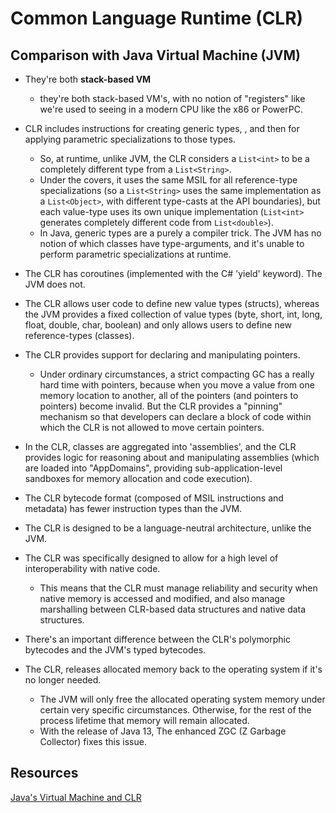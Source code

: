 # Common Language Runtime (CLR)

## Comparison with Java Virtual Machine (JVM)

* They're both **stack-based VM**
  *  they're both stack-based VM's, with no notion of "registers" like we're used to seeing in a modern CPU like the x86 or PowerPC.

* CLR includes instructions for creating generic types, , and then for applying parametric specializations to those types.
  * So, at runtime, unlike JVM,  the CLR considers a `List<int>` to be a completely different type from a `List<String>`.
  * Under the covers, it uses the same MSIL for all reference-type specializations (so a ``List<String>`` uses the same implementation as a ``List<Object>``, with different type-casts at the API boundaries), but each value-type uses its own unique implementation (``List<int>`` generates completely different code from ``List<double>``).
  * In Java, generic types are a purely a compiler trick. The JVM has no notion of which classes have type-arguments, and it's unable to perform parametric specializations at runtime.

* The CLR has coroutines (implemented with the C# 'yield' keyword). The JVM does not.

* The CLR allows user code to define new value types (structs), whereas the JVM provides a fixed collection of value types (byte, short, int, long, float, double, char, boolean) and only allows users to define new reference-types (classes).

* The CLR provides support for declaring and manipulating pointers. 
  * Under ordinary circumstances, a strict compacting GC has a really hard time with pointers, because when you move a value from one memory location to another, all of the pointers (and pointers to pointers) become invalid. But the CLR provides a "pinning" mechanism so that developers can declare a block of code within which the CLR is not allowed to move certain pointers.

* In the CLR, classes are aggregated into 'assemblies', and the CLR provides logic for reasoning about and manipulating assemblies (which are loaded into "AppDomains", providing sub-application-level sandboxes for memory allocation and code execution).

* The CLR bytecode format (composed of MSIL instructions and metadata) has fewer instruction types than the JVM. 

* The CLR is designed to be a language-neutral architecture, unlike the JVM.

* The CLR was specifically designed to allow for a high level of interoperability with native code. 
  * This means that the CLR must manage reliability and security when native memory is accessed and modified, and also manage marshalling between CLR-based data structures and native data structures.

* There's an important difference between the CLR's polymorphic bytecodes and the JVM's typed bytecodes.

* The CLR, releases allocated memory back to the operating system if it's no longer needed.
  * The JVM will only free the allocated operating system memory under certain very specific circumstances. Otherwise, for the rest of the process lifetime that memory will remain allocated.
  * With the release of Java 13, The enhanced ZGC (Z Garbage Collector) fixes this issue.
  
## Resources

[Java's Virtual Machine and CLR](https://stackoverflow.com/questions/453610/javas-virtual-machine-and-clr)